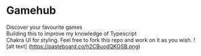 # Gamehub
Discover your favourite games <br/>
Building this to improve my knowledge of Typescript <br/>
Chakra UI for styling.
Feel free to fork this repo and work on it as you wish.
![alt text] (https://pasteboard.co/h2CBuodQKGSB.png)
